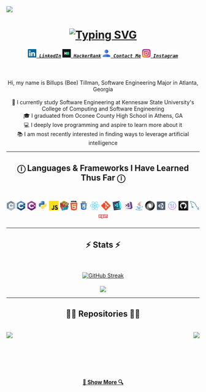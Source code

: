 ![](https://komarev.com/ghpvc/?username=BeeTillman&style=for-the-badge&label=PROFILE+VIEWS&color=36bcf7)

<h1 align="center">
  <a href="https://git.io/typing-svg">
    <img src="https://readme-typing-svg.herokuapp.com?font=Lato&pause=1000&center=true&random=false&width=435&lines=Hello%2C+There!;My+Name+is+Bee+Tillman;Welcome+to+my+GitHub!" alt="Typing SVG" />
  </a>
</h1>

<h5 align="center">
  <code><a href="https://www.linkedin.com/in/billups-tillman/" title="LinkedIn"><img width="22" src="images/linkedin.svg"> LinkedIn</a></code>
  <code><a href="https://www.hackerrank.com/profile/bpt3creations" title="HackerRank Profile"><img width="22" src="images/hackerrank.png"> HackerRank</a></code>
  <code><a href="mailto:bpt3creations@gmail.com" title="Contact"><img width="22" src="images/permissions-svgrepo-com.svg"> Contact Me</a></code>
  <code><a href="https://www.instagram.com/letschillwithbill/" title="Instagram Profile"><img width="22" src="images/instagram.svg"> Instagram</a></code>
</h5>
<br>
<p align="center">
  Hi, my name is Billups (Bee) Tillman, Software Engineering Major in Atlanta, Georgia
  <br>
  <br>
  🔬 I currently study Software Engineering at Kennesaw State University's College of Computing and Software Engineering
  <br>
  🎓 I graduated from Oconee County High School in Athens, GA
  <br>
  💻 I deeply love programming and aspire to learn more about it
  <br>
  📚 I am most recently interested in finding ways to leverage artificial intelligence
  <br>
</p>

<hr>
<h2 align="center">ⓘ Languages & Frameworks I Have Learned Thus Far ⓘ</h2>
<br>
<p align="center">
  <code><img title="C" height="25" src="images/c.svg"></code>
  <code><img title="C++" height="25" src="images/cpp.svg"></code>
  <code><img title="C#" height="25" src="images/cSharp.svg"></code>
  <code><img title="Python" height="25" src="images/python-original.svg"></code>
  <code><img title="Javascript" height="25" src="images/javascript.svg"></code>
  <code><img title="Problem Solving" height="25" src="images/problemSolving.png"></code>
  <code><img title="HTML5" height="25" src="images/html5.svg"></code>
  <code><img title="CSS" height="25" src="images/css.svg"></code>
  <code><img title="React" height="25" src="images/react-original.svg"></code>
  <code><img title="Git" height="25" src="images/git-original.svg"></code>
  <code><img title="Visual Studio Code" height="25" src="images/vscode.png"></code>
  <code><img title="Microsoft Visual Studio" height="25" src="images/visualstudio.png"></code>
  <code><img title="Java" height="25" src="images/java-original.svg"></code>
  <code><img title="JSON" height="25" src="images/json.svg"></code>
  <code><img title="Unity" height="25" src="images/unity3d.svg"></code>
  <code><img title="Unreal Engine 4.27-5.3" height="25" src="images/icons8-unreal-engine.svg"></code>
  <code><img title="GitHub" height="25" src="images/github.svg"></code>
  <code><img title="MySQL" height="25" src="images/mysql.svg"></code>
  <code><img title="npm" height="25" src="images/npm.svg"></code>
</p>
<hr>

<h2 align="center">⚡ Stats ⚡</h2>
<br>
<p align=center>
  <div align=center>
    <a href="https://git.io/streak-stats"><img align="center" width=600 src="https://streak-stats.demolab.com?user=BeeTillman&theme=transparent&mode=weekly" alt="GitHub Streak" /></a>
  <br><br>
    <a href="https://github.com/anuraghazra/github-readme-stats">
      <img align="center" width=450 src="https://github-readme-stats.vercel.app/api/top-langs/?username=BeeTillman&Cuda&title_color=61dafb&text_color=ffffff&icon_color=61dafb&bg_color=20232a&langs_count=8&layout=compact&border_color=61dafb&hide_border=true&size_weight=0.5&count_weight=0.5&hide_title=true" />
    </a>
</p>

<hr>

<h2 align="center">👨‍💻 Repositories 👨‍💻</h2>
<br>
<div width="100%" align="center">
  <a align="left" href="https://github.com/BeeTillman/Stock-Tracker-React-Site" title="Stock Tracker"><img align="left" height="115" src="https://github-readme-stats.vercel.app/api/pin/?username=BeeTillman&repo=Stock-Tracker-React-Site&theme=react&border_color=61dafb&border_radius=10&description_lines_count=1"></a><a align="right" href="https://github.com/BeeTillman/Arduino-Learning-Projects" title="Arduino Projects"><img align="right" height="115" src="https://github-readme-stats.vercel.app/api/pin/?username=BeeTillman&repo=Arduino-Learning-Projects&theme=react&border_color=61dafb&border_radius=10&description_lines_count=1"></a>
</div>
<br/><br/><br/><br/><br/><br/>

<h4 align="center">
  <a href="https://github.com/BeeTillman?tab=repositories" title="Show Repositories">🔎 Show More 🔍</a>
</h4>

